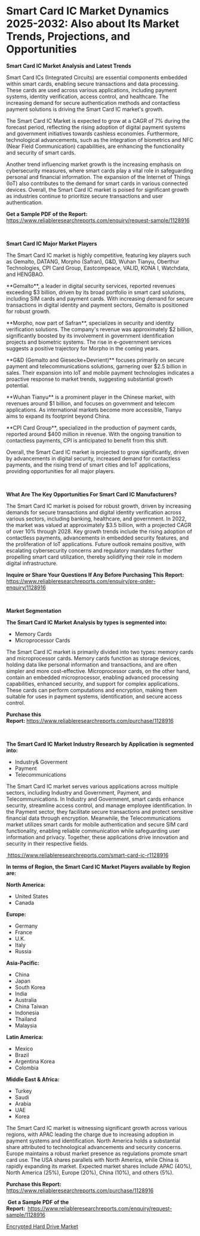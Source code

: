 <p><h1>Smart Card IC Market Dynamics 2025-2032: Also about Its Market Trends, Projections, and Opportunities</h1></p><p><strong>Smart Card IC Market Analysis and Latest Trends</strong></p>
<p><p>Smart Card ICs (Integrated Circuits) are essential components embedded within smart cards, enabling secure transactions and data processing. These cards are used across various applications, including payment systems, identity verification, access control, and healthcare. The increasing demand for secure authentication methods and contactless payment solutions is driving the Smart Card IC market's growth. </p><p>The Smart Card IC Market is expected to grow at a CAGR of 7% during the forecast period, reflecting the rising adoption of digital payment systems and government initiatives towards cashless economies. Furthermore, technological advancements, such as the integration of biometrics and NFC (Near Field Communication) capabilities, are enhancing the functionality and security of smart cards. </p><p>Another trend influencing market growth is the increasing emphasis on cybersecurity measures, where smart cards play a vital role in safeguarding personal and financial information. The expansion of the Internet of Things (IoT) also contributes to the demand for smart cards in various connected devices. Overall, the Smart Card IC market is poised for significant growth as industries continue to prioritize secure transactions and user authentication.</p></p>
<p><strong>Get a Sample PDF of the Report:&nbsp;</strong> <a href="https://www.reliableresearchreports.com/enquiry/request-sample/1128916?utm_campaign=2391&utm_medium=2&utm_source=Github&utm_content=ia&utm_term=12022025&utm_id=smart-card-ic">https://www.reliableresearchreports.com/enquiry/request-sample/1128916</a></p>
<p>&nbsp;</p>
<p><strong>Smart Card IC Major Market Players</strong></p>
<p><p>The Smart Card IC market is highly competitive, featuring key players such as Gemalto, DATANG, Morpho (Safran), G&D, Wuhan Tianyu, Oberthur Technologies, CPI Card Group, Eastcompeace, VALID, KONA I, Watchdata, and HENGBAO. </p><p>**Gemalto**, a leader in digital security services, reported revenues exceeding $3 billion, driven by its broad portfolio in smart card solutions, including SIM cards and payment cards. With increasing demand for secure transactions in digital identity and payment sectors, Gemalto is positioned for robust growth.</p><p>**Morpho, now part of Safran**, specializes in security and identity verification solutions. The company's revenue was approximately $2 billion, significantly boosted by its involvement in government identification projects and biometric systems. The rise in e-government services suggests a positive trajectory for Morpho in the coming years.</p><p>**G&D (Gemalto and Giesecke+Devrient)** focuses primarily on secure payment and telecommunications solutions, garnering over $2.5 billion in sales. Their expansion into IoT and mobile payment technologies indicates a proactive response to market trends, suggesting substantial growth potential.</p><p>**Wuhan Tianyu** is a prominent player in the Chinese market, with revenues around $1 billion, and focuses on government and telecom applications. As international markets become more accessible, Tianyu aims to expand its footprint beyond China.</p><p>**CPI Card Group**, specialized in the production of payment cards, reported around $400 million in revenue. With the ongoing transition to contactless payments, CPI is anticipated to benefit from this shift.</p><p>Overall, the Smart Card IC market is projected to grow significantly, driven by advancements in digital security, increased demand for contactless payments, and the rising trend of smart cities and IoT applications, providing opportunities for all major players.</p></p>
<p>&nbsp;</p>
<p><strong>What Are The Key Opportunities For Smart Card IC Manufacturers?</strong></p>
<p><p>The Smart Card IC market is poised for robust growth, driven by increasing demands for secure transactions and digital identity verification across various sectors, including banking, healthcare, and government. In 2022, the market was valued at approximately $3.5 billion, with a projected CAGR of over 10% through 2028. Key growth trends include the rising adoption of contactless payments, advancements in embedded security features, and the proliferation of IoT applications. Future outlook remains positive, with escalating cybersecurity concerns and regulatory mandates further propelling smart card utilization, thereby solidifying their role in modern digital infrastructure.</p></p>
<p><strong>Inquire or Share Your Questions If Any Before Purchasing This Report:</strong> <a href="https://www.reliableresearchreports.com/enquiry/pre-order-enquiry/1128916?utm_campaign=2391&utm_medium=2&utm_source=Github&utm_content=ia&utm_term=12022025&utm_id=smart-card-ic">https://www.reliableresearchreports.com/enquiry/pre-order-enquiry/1128916</a></p>
<p>&nbsp;</p>
<p><strong>Market Segmentation</strong></p>
<p><strong>The Smart Card IC Market Analysis by types is segmented into:</strong></p>
<p><ul><li>Memory Cards</li><li>Microprocessor Cards</li></ul></p>
<p><p>The Smart Card IC market is primarily divided into two types: memory cards and microprocessor cards. Memory cards function as storage devices, holding data like personal information and transactions, and are often simpler and more cost-effective. Microprocessor cards, on the other hand, contain an embedded microprocessor, enabling advanced processing capabilities, enhanced security, and support for complex applications. These cards can perform computations and encryption, making them suitable for uses in payment systems, identification, and secure access control.</p></p>
<p><strong>Purchase this Report:&nbsp;</strong><a href="https://www.reliableresearchreports.com/purchase/1128916?utm_campaign=2391&utm_medium=2&utm_source=Github&utm_content=ia&utm_term=12022025&utm_id=smart-card-ic">https://www.reliableresearchreports.com/purchase/1128916</a></p>
<p>&nbsp;</p>
<p><strong>The Smart Card IC Market Industry Research by Application is segmented into:</strong></p>
<p><ul><li>Industry& Goverment</li><li>Payment</li><li>Telecommunications</li></ul></p>
<p><p>The Smart Card IC market serves various applications across multiple sectors, including Industry and Government, Payment, and Telecommunications. In Industry and Government, smart cards enhance security, streamline access control, and manage employee identification. In the Payment sector, they facilitate secure transactions and protect sensitive financial data through encryption. Meanwhile, the Telecommunications market utilizes smart cards for mobile authentication and secure SIM card functionality, enabling reliable communication while safeguarding user information and privacy. Together, these applications drive innovation and security in their respective fields.</p></p>
<p><a href="https://www.reliableresearchreports.com/smart-card-ic-r1128916?utm_campaign=2391&utm_medium=2&utm_source=Github&utm_content=ia&utm_term=12022025&utm_id=smart-card-ic">&nbsp;https://www.reliableresearchreports.com/smart-card-ic-r1128916</a></p>
<p><strong>In terms of Region, the Smart Card IC Market Players available by Region are:</strong></p>
<p>
    <p> <strong> North America: </strong>
        <ul>
            <li>United States</li>
            <li>Canada</li>
        </ul>
        </p> 
    <p> <strong> Europe: </strong>
        <ul>
            <li>Germany</li>
            <li>France</li>
            <li>U.K.</li>
            <li>Italy</li>
            <li>Russia</li>
        </ul>
        </p> 
    <p> <strong> Asia-Pacific: </strong>
        <ul>
            <li>China</li>
            <li>Japan</li>
            <li>South Korea</li>
            <li>India</li>
            <li>Australia</li>
            <li>China Taiwan</li>
            <li>Indonesia</li>
            <li>Thailand</li>
            <li>Malaysia</li>
        </ul>
        </p> 
    <p> <strong> Latin America: </strong>
        <ul>
            <li>Mexico</li>
            <li>Brazil</li>
            <li>Argentina Korea</li>
            <li>Colombia</li>
        </ul>
        </p> 
    <p> <strong> Middle East & Africa: </strong>
        <ul>
            <li>Turkey</li>
            <li>Saudi</li>
            <li>Arabia</li>
            <li>UAE</li>
            <li>Korea</li>
        </ul>
    </p>
    </p>
<p><p>The Smart Card IC market is witnessing significant growth across various regions, with APAC leading the charge due to increasing adoption in payment systems and identification. North America holds a substantial share attributed to technological advancements and security concerns. Europe maintains a robust market presence as regulations promote smart card use. The USA shares parallels with North America, while China is rapidly expanding its market. Expected market shares include APAC (40%), North America (25%), Europe (20%), China (10%), and others (5%).</p></p>
<p><strong>Purchase this Report: </strong><a href="https://www.reliableresearchreports.com/purchase/1128916?utm_campaign=2391&utm_medium=2&utm_source=Github&utm_content=ia&utm_term=12022025&utm_id=smart-card-ic">https://www.reliableresearchreports.com/purchase/1128916</a></p>
<p>&nbsp;<strong>Get a Sample PDF of the Report:&nbsp;&nbsp;</strong><a href="https://www.reliableresearchreports.com/enquiry/request-sample/1128916?utm_campaign=2391&utm_medium=2&utm_source=Github&utm_content=ia&utm_term=12022025&utm_id=smart-card-ic">https://www.reliableresearchreports.com/enquiry/request-sample/1128916</a></p>
<p><strong></strong></p>
<p><p><a href="https://github.com/birnbaumbulah0/Market-Research-Report-List-1/blob/main/encrypted-hard-drive-market.md?utm_campaign=2391&utm_medium=2&utm_source=Github&utm_content=ia&utm_term=12022025&utm_id=smart-card-ic">Encrypted Hard Drive Market</a></p></p>